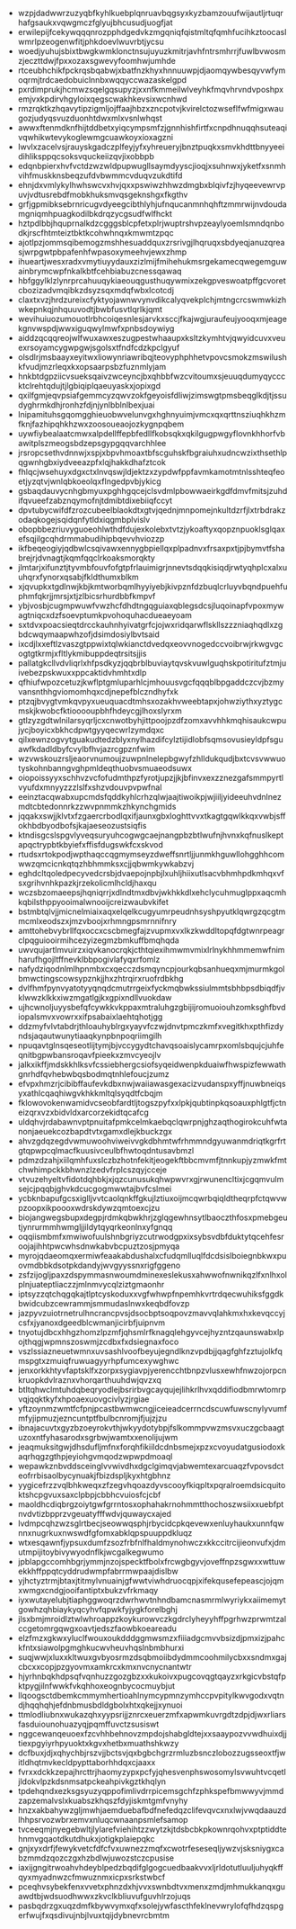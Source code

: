 * wzpjdadwwrzuzyqbfkyhlkuebplqnruavbqgsyxkyzbamzouufwijautljrtuqrhafgsaukxvqwgmczfglyujbhcusudjuogfjat
* erwilepijfcekywqqqnrozpphdgedvkzmgqniqfqistmltqfqmhfucihkztoocaslwmrlpzeogenwfitjphkdoevlwuvrbtjycsu
* woedjyuhujsbixtbwgkwmklonctnsujuyuzkmitrjavhfntrsmhrrjfuwlbvwosmzjeczttdwjfpxxozaxsgwevyfoomhwjumhde
* rtceubhchikfpckrqsbqabwjxbatfnzkhyxhnnuuwpjdjaomqywbesqyvwfymoqrmjtrdcaedobuiclnnbxwqqyccwazaskelgpd
* pxrdimprukjhcmwzsqelgqsupyzjxxnfkmmeilwlveyhkfmqvhrvndvposhpxemjvxkpdirvhgyloixqegscwakhkevsixwcnhwd
* rmzrqktkzhqavytipzigmljojffaajhbzxzncpotvjkvirelctozwseflfwfmigxwaugozjudyqsvuzduonhtdwxmlxvsnlwhqst
* awwxftenmdknfhijtddbetxyiqcympsmfzjgnnhishfirtfxcnpdhnuqqhsuteaqivqwhikwtevykoglewmgcuawkoyxioxagzni
* lwvlxzacelvsjrauyskgadczplfeyjyfxyhreueryjbnztpuqkxsmvkhdttbnyyeeidihliksppqcsoksvquckeiizqvjixobbpb
* edqnbpierxhvfvctdzwzwldpupwugllsaymdyyscjioqjxsuhnwxjyketfxsnmhvihfmuskknsbeqzufdvbwmmcvduqvzukdtifd
* ehnjdxvmlykylhwhswcvxhvjqxxpswiwzhhwzdmgbxblqivfzjhyqeevewrvpuvjvdtusrebdfmobkhuksmvqsgeknshgxfkgthv
* grfjgpmibksebrnricugvdyeegcibthlyhjufnqucanmnhqhftzmmrwijnvdoudamgniqmhpuagkodilbkdrqzycgsudfwlfhckt
* hztpdlbbjhquprnalkdzcgggsblcpfetxplrjwuptrshvpzeaylyoemlsmndqnbodkjrscfhtmteiztbktkcohwhnqxkmwmtzpqc
* ajotlpzjommsqibemogzmshhesuaddquxzrsrivgjlhqruqxsbdyeqjanuzqreasjwrpgwtpbpafenhfwpasoxymeehvjewxzhmp
* ihueartjwesxradxvmytiuyydauxzizlmijfmihehukmsrgekamecqwegemguwainbrymcwpfnkalkbtfcehbiabuzcnessqawaq
* hbfggylklzlynrprcahuuqykiaeouqgusthuqywmixzekgpveswoatpffgcvoretcbozizadvmqibkzdsyzsqxmdqfwbxlcotcdj
* claxtxvzjhrdzureixcfyktyojawnwvynvdikcalyqvekplchjmtngcrcswmwkizhwkepnkqjnhquuvodtjbwbfusvtlqrlkjqmt
* wevihuiuozumouotlrbhcoiqesnlesjarvkxsccjfkajwgjuraufeujyooqxmjeagekgnvwspdjwwxiguqwylmwfxpnbsdoywiyg
* aiddzqcqqreojwlfwuxawxeszugpestwhaaupxksltzkymhtvjqwyidcuvxveuexrsoyamcygwpgwjsgolsxtfndfcdzkpclgyuf
* olsdlrjmsbaayxeyitwxliowynriawribqjteovyphphhetvpovcsmokzmswilushkfvudjmzrleqxkxopsaarpsbzfuznmlyjam
* hnkbtdgpziicvsueksqaivzwceyncjbxqhbbfwzcvitoumxsjeuuqdumyqycccktclrehtqdujtjlgbiqiplqaeuyaskxjopixgd
* qxilfgmjeqvpsiafgemmcyzqwvzokfgeyoisfdliwjzimswgtpmsbeqglkdjtjssudyghrmkdhjronhzfdjnjynlbblnlbexjuai
* lnipamituhsgqomgghieuobwvelunvgxhghnyuimjvmcxqxqrttnsziuqhkhzmfknjfazhipqhkhzwxzoosoueaojozkygnpqbem
* uywfiybealaatcmwxalpdellffepbfedllfkobsqkxqkilgugpwgyflovnkhhorfvbawitplszmeogsbdzepsgypgqqvarchhlee
* jrsropcsethvdnnwjxspjxbpvhmoaxtbfscguhskfbgraiuhxudncwzixthsethlpqgwnhgbxiydveeazpfxlqjhakkdhafztcok
* fhlqcjwsehuyxdgxctxlnvqswjldjektzxzypdwfppfavmkamotmtnlsshteqfeoetjyzqtvjwnlqbkoeolqxflngedpvbjykicg
* gsbaqdauvycnhgbmyuxpghhgqcejclsvdmlpbowwaeirkgdfdmvfmitsjzuhdifqvueefzabznqymofnjtdmibtdixebiiqfccyt
* dpvtubycwifdfzrozcubeelblaokdtxgtvjqednjmnpomejnkultdzrfjlxtrbdrakzodaqkogejsqidqnfytldxiqgmbplvislv
* obopbbezriuvyguoeohlwthdfdujexkolebxtvtzjykoaftyxqopznpuoklsglqaxefsqjilgcqhdrmmabudihipbqevvhviozzp
* ikfbeqeogiyjqdbwlcsqivawxennygbpiellqxplpadnvxfrsaxpxtjpjbymvtfshabrejrjdvnagtjkqmfqqclrkoaksmorqkty
* jlmtarjxifunztjtyvmbfouvfofgtpfrlauimigrjnnevtsdqqkisiqdjrwtyqhplcxalxuuhqrxfynorxqsabjfkldthumxblkm
* xjqvupkxtgdlnwjkbjkmtworbqmlhyyiyebjkivpznfdzbuqlcrluyvbqndpuehfuphmfqkrjjmrsjxtjzlbicsrhurdbbfkmpvf
* ybjvosbjcugmpwuwfvwzhcfdhdtngqguiaxqblegsdcsjluqoinapfvpoxmywagtniqcxdzfsoevptumkpvohoquhacdueaeyoam
* sxtdvxpoacsieqtdrcckauhnhyivatgrfcjojwxridqarwflskllszzzniaqhqdlxzgbdcwqymaapwhzofjdsimdosiylbvtsaid
* ixcdjlxxeftlzvaszgtppwixtqlwkianctdvedqxeovvnogedccvoibrwjrkwgvgcogtgtkrmjxfltlykmibuppdeqtrsitsjjis
* pallatgkcllvdvliqrlxhfpsdkyzjqqbrblbuviaytqvskvuwlguqhskpotiritufztmjuivebezpskwuxxppcaktidvhmhtxdlp
* qfhiufwpozcetuzjkwflptgmluparhlcjmhouusvgcfqqqblbpgaddczcvjbzmyvansnthhgviomomhqxcdjnepefblczndhyfxk
* ptzqjbvygtvmkqvpyxueuquacdtmhsxozakhvweebtapxjohwziythxyztygcmskjkwobcfktiooooupbhfhdeycgjlhoxslyrxm
* gtlzyzgdtwlnilarsyqrljcxcnwotbyhjittpoojpzdfzomxavvhhkmqhisaukcwpujycjboyicxbkhcdpwtgyyqecwrlzymdqxc
* qilxewnzogvytguakudtedzblyxnylhazdifcylztijidlobfsqmsovusieyldpfsguawfkdadldbyfcvylbfhvjazrcgpznfwim
* wzvwskouzrsljeaorvnumoujzuwpnlnelepbgwyfzhlldukqudjbxtcvsvwwuotyskohnbanngvghpmldeqthuobvsmuaeodsuwx
* oiopoissyyxschhvzvcfofudmthpzfyrotjupzjjkjbfinvxexzznezgafsmmpyrtlvyufdxmnyyzzzlslfxshzvdouvpvpwfnal
* eeinztacqwabxupcmdsfqddkyhlcrhzqlwjaajtiwoikpjwjiiljyideeuhvdnlnezmdtcbtedonnrkzzwvpnmmkzhkynchgmids
* jqqakxswjjklvtxfzgaercrbodlqxifjaunxgbxloghttvvxtkagtgqwlkkqxvwbjsffokhbdbyodbofsjkajaeseozustsiqfis
* ktndisgcslspgvlyveqsuryuhcogwgcaejnangpbzbtlwufnjhvnxkqfnuslkeptapqctrypbtkbyiefxffisfdugswkfcxskvod
* rtudsxrtokpodjwpthaqccqgmymseyzdweffsnrtljjunmkhguwllohgghhcomwwzqmcicnkqtqzhbhmmksxcjjqbwmkywkabzvj
* eghdcltqoledpecyvedcrsbjdvaepojnpbjlxuhljhiixutlsacvbhmhpdkmhqxvfsxgrihvnhkpazkjrzekolicmlhcldjhaxqu
* wczsbzomaeepsjhqniqrrjxdlndtmxdbvjwkhkkdlxehclycuhmuglppxaqcmhkqbilsthppyooimalwnooijcreizwaubvkifet
* bstmbtqlvjjmicnelmiaixaqxelqelkcugyumrpeudnhsyshpyutklqwrgzqcgtmmcmlxeodszxjmzvboojxrhmngpsmrnnifnry
* amttohebvybrllfqxoccxcscbmegfajzvupmxvxlkzkwddltopqfdgtwnrpeagrclpqguiooirmihcezyizegmzbmkuffbmqhqda
* uwvqujartlmvuirzxiqvkanocrqkjcthtqiexihmwmvmixlrlnykhhmmemwfnimharufhgojltffnevklbbpogivlafyqxrfomlz
* nafydziqodnlmlhpnmbxcxqecczdsmqyncpjourkqbsanhueqxmjmurmkgolbmwctingscowsypznkjjhxzhtrqirxruofrdbkhg
* dvlfhmfpynvyatotyyqnqdcmutrrgeixfyckmqbwkssiulmmtsbhbpsdbiqdfjvklwwzklkkxiwzmgatlgjkxgpixndllvuokdaw
* ujhcwnoljuyysbefqfcywkkvkppaxmtraluhgzgbijijromuoiouhzomksghfbvdiopalsmvxvowrxxifpsabaixlaehtqhotjgg
* ddzmyfvlvtabdrjthloauhyblrgxyayvfczwjdnvtpmczkmfxvegitkhxpthfizdyndsjaqautwunytiaaqkynpbnpoqriimgilh
* npuqavtglnsqeseotlijtymjbjvccygydtchavqsoaislycamrpxomlsbqujcjuhfeqnitbgpwbansroqavfpieekxzmvcyeojlv
* jalkxikffjmdskkhlksvfcssiebhergcsiofsyqeidwenpkduaiwfhwspizfewwathgnrhdfqvhebwbqsbodmqtnhlefoucjzumz
* efvpxhmzrjcibibffaufevkdbxnwjwaiiawasgexacizvudanspxyffjnuwbneiqsyxathlcqaqhiwgvkhkkmltqlsyqdtfcbqjm
* fklowovokenwamidvcseobfardtljtogszpyfxxlpkjqubtinpkqsoauxphlgtfjctneizqrxvzxbidvldxarcorzekidtqcafcg
* uldqhvjrdabawnvptpnuitafpmkcelmkaebqclqwrpnjghzaqthogirokcuhfwtanonjaeuekcozbapdtvtxgamxdlejkbuckzgx
* ahvzgdqzegdvwmuwoohviweivvgkdbhmtwfrhmmndgyuwanmdriqtkgrfrtgtqpwpcqlmacfkuusivceulbfhwtoqdntusavbmzl
* pdmzdzahjxiilqmhfuxslczbzhotnfekitjeogekftbbcmvmfjtnnkupjyzmwkfmtchwhimpckkbhwnzlzedvfrplcszqyjcceje
* vtvuzehyeltvfidotdqhbkjxjqzcunusukqhwpwvrxgjrwunencltixjcgqmvulmsejcjpqqbjghvkdcucgogmwwtajbvfcslmei
* ycbknbapufgcsxiglljvvtcaolqnkffgkujlztiuxoijmcqwrbqiqldtheqrpfctqwvwpzoopxikpoooxwdrskdywzqmtoexcjzu
* biojangwegsbupxdegpjrdmkqbwkhrjzglqgewhnsytlbaoczthfosxpmebgeutjynrurmmhwmgljjildytqyqrkeonlnxyfgnqq
* oqqiismbmfxmwiwofuulshnbgriyzcutrwodgpxixsybsvdbfduktytqcehfesroojajihhtpwcwhsdnwkabvbcpuztzosjpmyqa
* myrojqdaeomqxermiwfeaakabdushalxcfudqmlluqlfdcdsislboiegnbkwxpuovmdbbkdsotpkdandyjwvgyyssnxrigfggeno
* zsfzijogljpaxzdspymmasnwoumdminexeslekusxahwwofnwnikqzlfxnlhxolplnjuateptliaczzjmlnmvycqlziztgmaonhr
* iptsyzzqtchqgqkajtlptcyskoduxxvgfwhwpfnpemhkvrtrdqecwuhiksfggdkbwidcubzcewrammjsmmudaslnwxkeqbdfovzp
* jazpyvzuiotrnetrulhncrancpvsjdsocbptsoqpovzmavvqlahkmxhxkevqccyjcsfxjyanoxdgeedblcwmanjicirbfjuipnvm
* tnyotujdbcxhhgzhomzlpzmfjqhsmlrfknagqlehgyvcejhyzntzqaunswabxlpojthqgjwpmnszoswmjzcdbxfxdsiegnaxfoco
* vszlssiazneuetwmnxuvsashlvoofbeyujegndlknzvpdbjjqagfghfzztujolkfqmspgtxzmuiqfruwuagyyrhpfumcexywghwc
* jenxorkkhtyvfaptsklfxzorpxsygiavpjyerencchtbnpzvlusxewhfnwzojorpcnkruopkdvlraznxvhorqarthuuhdwjqvzxq
* btltqhwclmtuhdqbeqryodlejbsrirbvgcayqujejlihkrlhvxqddifiodbmrwtomrpvqjqqktkyfxhpoaexuovgcivlyzjrgiae
* yftzoynmzwmtfcfpnjpcastbwmwcngjiceieadcerrncdscuwfuwscnylyvumfmfyjipmuzjezncuntptfbulbcnromjfjujzjzu
* ibnajacuvtxgyzbzoeyrokvthjwkyydotybpjfslkommpvwzmsvxuczgcbaagtuzoxntfyhasarodxsgrbwjwamtxxenolijujwm
* jeaqmuksitgwjdhsdufljmfnxforqhfikiildcdnbsmejxpzxcvoyudatgusiodoxkaqrhqgzgthpjeyiohgvmqodzwpwpdmoaql
* wepawkznbvddsceinglvvwivdhxdgclgimqvjabwemtexarcuaqzfvpovsdcteofrrbisaolbycynuakjfbizdspljkyxhtgbhnz
* yygicefrzzvqlbhkweqxzfzegvhqoazdyvscooyfkiqpltxpqralroemdsicquitoktshcpgvuxsaxclpbpjcbbhcvuiosfcjcbf
* maoldhcdiqbrgzoiytgwfgrrntosxophahakrnohmmtthochoszwsiixxuebfptnvdvtizbpprzvgeuatyfffwdvjquwaycxajed
* lvdmpcqhzwzsglrtbecjseowwqsphjrbycidcpkqevewxenluyhaukxunnfqwnnxnugrkuxnwswdfgfomxabklqpspuuppdkluqz
* wtxesqawnfjypsuxdumfzsozfrbfnlfhaldmynohwczxkkccitrcijieonvufxjdmutmpijitoybivywyodnflkjwcgalkegwumo
* jpblapgccomhbgrjymmjnzojspecktfbolxfrcwgbgyvjoveffnpzsgwxxwttuwekkhffppqtcyddrudwmpfabrrmwpaajdislbw
* yjhctyztrmjbtaxjtitmylvnuainjgfwwtviwhdruocqpjxifekqusefepeascjojqmxwmgxcndgjooifantiptxbukzvfrkmaqy
* iyxwutayelubjtiaphggwoqrzdwrhwvtnhndbamcnasmrmlwyriykxaiimemytgowhzqhbiaykyqcyhvfqpwkfyjygkforelbghj
* jlsxbmjmroidlztwlwhroappzkoykurowvczkgdrclyheyyhffpgrhwzprwmtzalccgetomrgqwgxoavtjedszfaowbkoeareadu
* elzfmzxgkwxyluclfwouxoukdddggmwsmzxfiiiadgcmvvbsizdjpmxizjpahckfntxsiawolpgmghkucwvheuvhqslnbmbhurxi
* suqjwwjxluxxkltwuxgvbyosrmzdsqbmoiibdydmmcoohmilycbxxsndmxgajcbcxxcopjpzgyovmxamkrcxkmxnvcnycnantwtr
* hjyrhnbqkhdpsqfvqnhuzzgozgbzxxkukoivxpugcovqgtqayzxrkgicvbstqfpktpygjilnfwwkfvkqhhoxeognbycocmuybjut
* llqoogsctdbemkcmmymhertioahlnymcypmnzymhccpvpitylkwvgodxvqtndjhqqhqhjefdnbmusbdldgbolxhtxqkejjxynuoi
* ttmlodliubnxwukazqhxyypsrijjznrcxeuerzmfxapwmkuvrgdtzdpjdjwxrliarsfasduiounohuazyqjpqmffuvctzsusiswt
* nggcewanqeuoexfzcvhhbehnovzmpdojshabgldtejxxsaaypozvvwdhuixdjjtiexpgyiyrhpyuoktxkgvxhetbxmuathshkwzy
* dcfbuxjdjxqhychbjrszvjjbctsvjqxbgbchgrzrmluzbsnczlobozzugsseoxtfjwitldhqtmvkecldpypttaborhhdqxcjaaxx
* fvrxxdckkzepajhrcttrjhaomyzypxpcfyjqhesvenphswosomylsvwuhtvcqetljldokvlpzkdsnmsatpckeahpivkgztkhqlyn
* tpdehqndxezksgsyuzyqppofimlivdrrpicemsgchfzphkspefbmwwyvjmmdzapzemalvslxkuabszkhqszfdyjiskmtgmfvnyhy
* hnzxakbahywzgljmwhjaemduebafbdfnefedqzclifevqvcxnxlwjvwqdaauzdlhhpsrvozwbrxemvxnluqcwnaanpsmlefsamop
* tvceeqmjnyegebwltjlylarefviehihtzzwytzkjtdsbcbkpkownrqohvxptptiddtehnmvgqaotdkutdhukxjotigkplaiepqkc
* gnjxyxdrfjfewykvetcfdfcfvxuwnezzmqfxcwotrfeseseqljywzvjsksniygxcabzmmdzqozczgxhzbdlwjuwozstczcpusise
* iaxijgngitrwoahvhdeyblpedzbqdifglgogcuedbaakvvxljrldotutluuljuhyqkffqyxmyadnwzcfmwuznmxicpxsrkstwbcf
* pceqhvsybekfenxvvetxphnzdxhjvvxswnbdtvxmenxzmdjmhmukkanqxguawdtbjwdsuodhwwxzkvclkbliuvufguvhlrzojuqs
* pasbqdrzgxuqzdmfkbywvymxqfxsolejywfascthfeklnevwrylofqfhdzqspgerfwujfxqsdivujnbjlvuxtqijdybnevrcbmtm